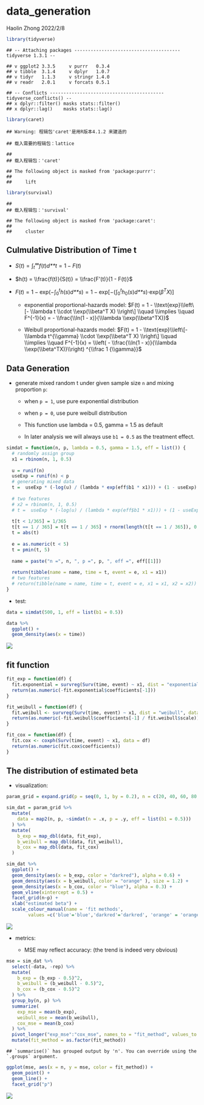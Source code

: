 data_generation
================
Haolin Zhong
2022/2/8

``` r
library(tidyverse)
```

    ## -- Attaching packages --------------------------------------- tidyverse 1.3.1 --

    ## v ggplot2 3.3.5     v purrr   0.3.4
    ## v tibble  3.1.4     v dplyr   1.0.7
    ## v tidyr   1.1.3     v stringr 1.4.0
    ## v readr   2.0.1     v forcats 0.5.1

    ## -- Conflicts ------------------------------------------ tidyverse_conflicts() --
    ## x dplyr::filter() masks stats::filter()
    ## x dplyr::lag()    masks stats::lag()

``` r
library(caret)
```

    ## Warning: 程辑包'caret'是用R版本4.1.2 来建造的

    ## 载入需要的程辑包：lattice

    ## 
    ## 载入程辑包：'caret'

    ## The following object is masked from 'package:purrr':
    ## 
    ##     lift

``` r
library(survival)
```

    ## 
    ## 载入程辑包：'survival'

    ## The following object is masked from 'package:caret':
    ## 
    ##     cluster

## Culmulative Distribution of Time t

-   *S*(*t*) = ∫<sub>*t*</sub><sup>∞</sup>*f*(*t*)*d**t* = 1 − *F*(*t*)

-   $h(t) = \\frac{f(t)}{S(t)} = \\frac{F'(t)}{1 - F(t)}$

-   *F*(*t*) = 1 − exp(−∫<sub>0</sub><sup>*t*</sup>*h*(*s*)*d**s*) = 1 − exp\[−(∫<sub>0</sub><sup>*t*</sup>*h*<sub>0</sub>(*s*)*d**s*)⋅exp(*β*<sup>*T*</sup>*X*)\]

    -   exponential proportional-hazards model:
        $F(t) = 1 - \\text{exp}\\left\[- \\lambda t \\cdot \\exp(\\beta^T X) \\right\] \\quad \\implies \\quad F^{-1}(x) = - \\frac{\\ln(1 - x)}{\\lambda \\exp(\\beta^TX)}$

    -   Weibull proportional-hazards model:
        $F(t) = 1 - \\text{exp}\\left\[- \\lambda t^{\\gamma} \\cdot \\exp(\\beta^T X) \\right\] \\quad \\implies \\quad F^{-1}(x) = \\left( - \\frac{\\ln(1 - x)}{\\lambda \\exp(\\beta^TX)}\\right) ^{\\frac 1 {\\gamma}}$

## Data Generation

-   generate mixed random t under given sample size `n` and mixing
    proportion `p`:

    -   when `p = 1`, use pure exponential distribution

    -   when `p = 0`, use pure weibull distribution

    -   This function use lambda = 0.5, gamma = 1.5 as default

    -   In later analysis we will always use `b1 = 0.5` as the treatment
        effect.

``` r
simdat = function(n, p, lambda = 0.5, gamma = 1.5, eff = list()) {
  # randomly assign group
  x1 = rbinom(n, 1, 0.5)
  
  u = runif(n)
  useExp = runif(n) < p 
  # generating mixed data
  t =  useExp * (-log(u) / (lambda * exp(eff$b1 * x1))) + (1 - useExp) * (-log(u) / (lambda * exp(eff$b1 * x1)))^(1 / gamma)
  
  # two features
  # x2 = rbinom(n, 1, 0.5)
  # t =  useExp * (-log(u) / (lambda * exp(eff$b1 * x1))) + (1 - useExp) * (-log(u) / (lambda * exp(eff$b2 * x2)))^(1 / gamma)
  
  t[t < 1/365] = 1/365
  t[t == 1 / 365] = t[t == 1 / 365] + rnorm(length(t[t == 1 / 365]), 0, 1e-4)
  t = abs(t)
  
  e = as.numeric(t < 5)
  t = pmin(t, 5)
  
  name = paste("n =", n, ", p =", p, ", eff =", eff[[1]])
  
  return(tibble(name = name, time = t, event = e, x1 = x1))
  # two features
  # return(tibble(name = name, time = t, event = e, x1 = x1, x2 = x2))
}
```

-   test:

``` r
data = simdat(500, 1, eff = list(b1 = 0.5))

data %>% 
  ggplot() +
  geom_density(aes(x = time))
```

![](data_generation_files/figure-gfm/unnamed-chunk-3-1.png)<!-- -->

## fit function

``` r
fit_exp = function(df) {
  fit.exponential = survreg(Surv(time, event) ~ x1, dist = "exponential", data = df)
  return(as.numeric(-fit.exponential$coefficients[-1]))
}

fit_weibull = function(df) {
  fit.weibull <- survreg(Surv(time, event) ~ x1, dist = "weibull", data = df)
  return(as.numeric(-fit.weibull$coefficients[-1] / fit.weibull$scale))
}

fit_cox = function(df) {
  fit.cox <- coxph(Surv(time, event) ~ x1, data = df)
  return(as.numeric(fit.cox$coefficients))
}
```

## The distribution of estimated beta

-   visualization:

``` r
param_grid = expand.grid(p = seq(0, 1, by = 0.2), n = c(20, 40, 60, 80, 100, 200, 400), rep = 1:100)

sim_dat = param_grid %>% 
  mutate(
    data = map2(n, p, ~simdat(n = .x, p = .y, eff = list(b1 = 0.5)))
  ) %>% 
  mutate(
    b_exp = map_dbl(data, fit_exp),
    b_weibull = map_dbl(data, fit_weibull),
    b_cox = map_dbl(data, fit_cox)
  )

sim_dat %>% 
  ggplot() +
  geom_density(aes(x = b_exp, color = "darkred"), alpha = 0.6) +
  geom_density(aes(x = b_weibull, color = "orange" ), size = 1.2) +
  geom_density(aes(x = b_cox, color = "blue"), alpha = 0.3) +
  geom_vline(xintercept = 0.5) +
  facet_grid(n~p) +
  xlab("estimated beta") +
  scale_colour_manual(name = 'fit methods', 
        values =c('blue'='blue','darkred'='darkred', 'orange' = 'orange'), labels = c('cox','exp', 'weibull'))
```

![](data_generation_files/figure-gfm/unnamed-chunk-5-1.png)<!-- -->

-   metrics:

    -   MSE may reflect accuracy: (the trend is indeed very obvious)

``` r
mse = sim_dat %>% 
  select(-data, -rep) %>%
  mutate(
    b_exp = (b_exp - 0.5)^2,
    b_weibull = (b_weibull - 0.5)^2,
    b_cox = (b_cox - 0.5)^2
  ) %>% 
  group_by(n, p) %>% 
  summarize(
    exp_mse = mean(b_exp),
    weibull_mse = mean(b_weibull),
    cox_mse = mean(b_cox)
  ) %>% 
  pivot_longer("exp_mse":"cox_mse", names_to = "fit_method", values_to = "mse") %>% 
  mutate(fit_method = as.factor(fit_method)) 
```

    ## `summarise()` has grouped output by 'n'. You can override using the `.groups` argument.

``` r
ggplot(mse, aes(x = n, y = mse, color = fit_method)) +
  geom_point() +
  geom_line() +
  facet_grid("p")
```

![](data_generation_files/figure-gfm/unnamed-chunk-6-1.png)<!-- -->

